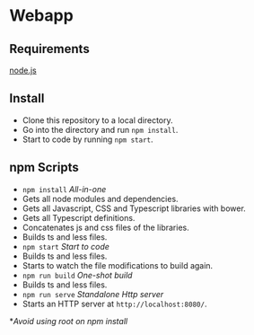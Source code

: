 # Webapp #

## Requirements ##
[node.js](https://nodejs.org)

## Install ##
- Clone this repository to a local directory.
- Go into the directory and run `npm install`.
- Start to code by running `npm start`.

## npm Scripts ##
- `npm install` _All-in-one_
 - Gets all node modules and dependencies.
 - Gets all Javascript, CSS and Typescript libraries with bower.
 - Gets all Typescript definitions.
 - Concatenates js and css files of the libraries.
 - Builds ts and less files.
- `npm start` _Start to code_
 - Builds ts and less files.
 - Starts to watch the file modifications to build again.
- `npm run build` _One-shot build_
 - Builds ts and less files.
- `npm run serve` _Standalone Http server_
 - Starts an HTTP server at `http://localhost:8080/`.

*_Avoid using root on npm install_
